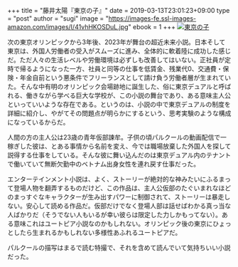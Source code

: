 +++
title = "藤井太陽『東京の子』"
date = 2019-03-13T23:01:23+09:00
type = "post"
author = "sugi"
image = "https://images-fe.ssl-images-amazon.com/images/I/41vhHKOSDuL.jpg"
ebook = 1
+++
<a href="http://www.amazon.co.jp/exec/obidos/ASIN/404105267X/chezsugi-22/ref=nosim/" name="amazletlink" target="_blank"><img src="https://images-fe.ssl-images-amazon.com/images/I/41vhHKOSDuL.jpg" alt="東京の子" class="alignleft" /></a>

次の東京オリンピックから3年後、2023年が舞台の超近未来小説。日本そして東京は、外国人労働者の受入がスムーズに進み、全体的に軟着陸に成功した感じだ。ただ人々の生活レベルや労働環境は必ずしも改善してはいない。正社員が定時で帰るようになった一方、社員と同等の仕事を低賃金、残業代0、交通費・保険・年金自前という悪条件でフリーランスとして請け負う労働者層が生まれていた。そんな中有明のオリンピック会場跡地に誕生した、俗に東京デュアルと呼ばれる、働きながら学べる巨大な学校が、この小説の舞台であり、ある意味主人公といっていいような存在である。というのは、小説の中で東京デュアルの制度を詳細に紹介し、やがてその問題点が明らかにするという、思考実験のような構成になっているからだ。

人間の方の主人公は23歳の青年仮部諫牟。子供の頃パルクールの動画配信で一稼ぎした彼は、とある事情から名前を変え、今では職場放棄した外国人を探して説得する仕事をしている。そんな彼に舞い込んだのは東京デュアル内のテナントで働いていて無断欠勤中のベトナム出身女性を連れ戻す仕事だった。

エンターテインメント小説は、よく、ストーリーが絶対的な神みたいにふるまって登場人物を翻弄するものだけど、この作品は、主人公仮部のたぐいまれなほどのまっすぐなキャラクターが生み出すパワーに制御されて、ストーリーは暴走しない。安心して読める作品だ。仮部だけでなく登場人部は話せばわかる真っ当な人ばかりだ（そうでない人もいるが幸い彼らは限定した力しかもってない）。ある意味これはユートピア小説なのかもしれない。オリンピック後の東京にひょっとしたら生まれるかもしれない多様性あふれるユートピアだ。

パルクールの描写はまるで読む特撮で、それを含めて読んでいて気持ちいい小説だった。